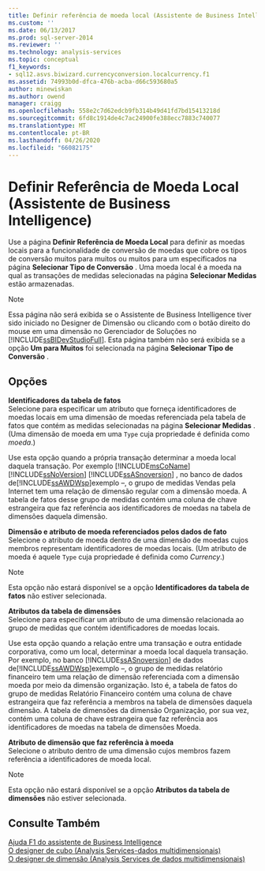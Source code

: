 ```yaml
---
title: Definir referência de moeda local (Assistente de Business Intelligence) | Microsoft Docs
ms.custom: ''
ms.date: 06/13/2017
ms.prod: sql-server-2014
ms.reviewer: ''
ms.technology: analysis-services
ms.topic: conceptual
f1_keywords:
- sql12.asvs.biwizard.currencyconversion.localcurrency.f1
ms.assetid: 74993b0d-dfca-476b-acba-d66c593680a5
author: minewiskan
ms.author: owend
manager: craigg
ms.openlocfilehash: 558e2c7d62edcb9fb314b49d41fd7bd15413218d
ms.sourcegitcommit: 6fd8c1914de4c7ac24900fe388ecc7883c740077
ms.translationtype: MT
ms.contentlocale: pt-BR
ms.lasthandoff: 04/26/2020
ms.locfileid: "66082175"
---
```

# <a name="define-local-currency-reference-business-intelligence-wizard"></a>Definir Referência de Moeda Local (Assistente de Business Intelligence)
  Use a página **Definir Referência de Moeda Local** para definir as moedas locais para a funcionalidade de conversão de moedas que cobre os tipos de conversão muitos para muitos ou muitos para um especificados na página **Selecionar Tipo de Conversão** . Uma moeda local é a moeda na qual as transações de medidas selecionadas na página **Selecionar Medidas** estão armazenadas.  
  
> [!NOTE]  
>  Essa página não será exibida se o Assistente de Business Intelligence tiver sido iniciado no Designer de Dimensão ou clicando com o botão direito do mouse em uma dimensão no Gerenciador de Soluções no [!INCLUDE[ssBIDevStudioFull](../includes/ssbidevstudiofull-md.md)]. Esta página também não será exibida se a opção **Um para Muitos** foi selecionada na página **Selecionar Tipo de Conversão** .  
  
## <a name="options"></a>Opções  
 **Identificadores da tabela de fatos**  
 Selecione para especificar um atributo que forneça identificadores de moedas locais em uma dimensão de moedas referenciada pela tabela de fatos que contém as medidas selecionadas na página **Selecionar Medidas** . (Uma dimensão de moeda em uma `Type` cuja propriedade é definida como *moeda*.)  
  
 Use esta opção quando a própria transação determinar a moeda local daquela transação. Por exemplo [!INCLUDE[msCoName](../includes/msconame-md.md)] [!INCLUDE[ssNoVersion](../includes/ssnoversion-md.md)] [!INCLUDE[ssASnoversion](../includes/ssasnoversion-md.md)] , no banco de dados de[!INCLUDE[ssAWDWsp](../includes/ssawdwsp-md.md)]exemplo –, o grupo de medidas Vendas pela Internet tem uma relação de dimensão regular com a dimensão moeda. A tabela de fatos desse grupo de medidas contém uma coluna de chave estrangeira que faz referência aos identificadores de moedas na tabela de dimensões daquela dimensão.  
  
 **Dimensão e atributo de moeda referenciados pelos dados de fato**  
 Selecione o atributo de moeda dentro de uma dimensão de moedas cujos membros representam identificadores de moedas locais. (Um atributo de moeda é aquele `Type` cuja propriedade é definida como *Currency*.)  
  
> [!NOTE]  
>   Esta opção não estará disponível se a opção **Identificadores da tabela de fatos** não estiver selecionada.  
  
 **Atributos da tabela de dimensões**  
 Selecione para especificar um atributo de uma dimensão relacionada ao grupo de medidas que contém identificadores de moedas locais.  
  
 Use esta opção quando a relação entre uma transação e outra entidade corporativa, como um local, determinar a moeda local daquela transação. Por exemplo, no banco [!INCLUDE[ssASnoversion](../includes/ssasnoversion-md.md)] de dados de[!INCLUDE[ssAWDWsp](../includes/ssawdwsp-md.md)]exemplo –, o grupo de medidas relatório financeiro tem uma relação de dimensão referenciada com a dimensão moeda por meio da dimensão organização. Isto é, a tabela de fatos do grupo de medidas Relatório Financeiro contém uma coluna de chave estrangeira que faz referência a membros na tabela de dimensões daquela dimensão. A tabela de dimensões da dimensão Organização, por sua vez, contém uma coluna de chave estrangeira que faz referência aos identificadores de moedas na tabela de dimensões Moeda.  
  
 **Atributo de dimensão que faz referência à moeda**  
 Selecione o atributo dentro de uma dimensão cujos membros fazem referência a identificadores de moeda local.  
  
> [!NOTE]  
>   Esta opção não estará disponível se a opção **Atributos da tabela de dimensões** não estiver selecionada.  
  
## <a name="see-also"></a>Consulte Também  
 [Ajuda F1 do assistente de Business Intelligence](business-intelligence-wizard-f1-help.md)   
 [O designer de cubo &#40;Analysis Services-dados multidimensionais&#41;](cube-designer-analysis-services-multidimensional-data.md)   
 [O designer de dimensão &#40;Analysis Services de dados multidimensionais&#41;](dimension-designer-analysis-services-multidimensional-data.md)  
  
  
